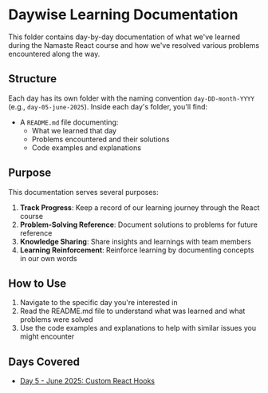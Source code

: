# Daywise Learning Documentation

This folder contains day-by-day documentation of what we've learned during the Namaste React course and how we've resolved various problems encountered along the way.

## Structure

Each day has its own folder with the naming convention `day-DD-month-YYYY` (e.g., `day-05-june-2025`). Inside each day's folder, you'll find:

- A `README.md` file documenting:
  - What we learned that day
  - Problems encountered and their solutions
  - Code examples and explanations

## Purpose

This documentation serves several purposes:

1. **Track Progress**: Keep a record of our learning journey through the React course
2. **Problem-Solving Reference**: Document solutions to problems for future reference
3. **Knowledge Sharing**: Share insights and learnings with team members
4. **Learning Reinforcement**: Reinforce learning by documenting concepts in our own words

## How to Use

1. Navigate to the specific day you're interested in
2. Read the README.md file to understand what was learned and what problems were solved
3. Use the code examples and explanations to help with similar issues you might encounter

## Days Covered

- [Day 5 - June 2025: Custom React Hooks](./day-05-june-2025/README.md)
